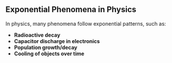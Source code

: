 ## Exponential Phenomena in Physics

In physics, many phenomena follow exponential patterns, such as:

- **Radioactive decay**
- **Capacitor discharge in electronics**
- **Population growth/decay**
- **Cooling of objects over time**

